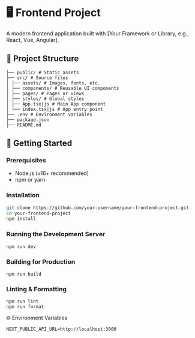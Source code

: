 # 🖥️ Frontend Project

A modern frontend application built with [Your Framework or Library, e.g., React, Vue, Angular].

## 📁 Project Structure
```
├── public/ # Static assets
├── src/ # Source files
│ ├── assets/ # Images, fonts, etc.
│ ├── components/ # Reusable UI components
│ ├── pages/ # Pages or views
│ ├── styles/ # Global styles
│ ├── App.tsx|js # Main App component
│ └── index.tsx|js # App entry point
├── .env # Environment variables
├── package.json
├── README.md
```

## 🚀 Getting Started

### Prerequisites

- Node.js (v16+ recommended)
- npm or yarn

### Installation

```bash
git clone https://github.com/your-username/your-frontend-project.git
cd your-frontend-project
npm install
```

### Running the Development Server
```
npm run dev
```

### Building for Production
```
npm run build
```

### Linting & Formatting
```
npm run lint
npm run format
```

🌐 Environment Variables
```
NEXT_PUBLIC_API_URL=http://localhost:3000
```


